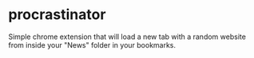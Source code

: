 procrastinator
==============

Simple chrome extension that will load a new tab with a random website from inside your "News" folder in your bookmarks.
